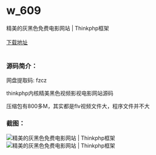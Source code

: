 # w_609
精美的灰黑色免费电影网站 | Thinkphp框架
<br/></br>
[下载地址](https://www.uuid2.com/609.html "下载地址")
<br/></br>
<h3>源码简介：</h3>
<p>网盘提取码:    fzcz<p>
<p>thinkphp内核精美黑色视频影视电影网站源码<p>
<p>压缩包有800多M，其实都是flv视频文件大，程序文件并不大<p>
<h3>截图：</h3>
<img src="https://www.uuid2.com/wp-content/uploads/img/202105/5c4d337245.jpg" alt="精美的灰黑色免费电影网站 | Thinkphp框架"><img src="https://www.uuid2.com/wp-content/uploads/img/202105/f11725f638.jpg" alt="精美的灰黑色免费电影网站 | Thinkphp框架">
